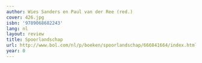```yaml
---
author: Wies Sanders en Paul van der Ree (red.)
cover: 426.jpg
isbn: '9789068682243'
lang: nl
layout: review
title: Spoorlandschap
url: http://www.bol.com/nl/p/boeken/spoorlandschap/666841664/index.html
year: 0
---
```


